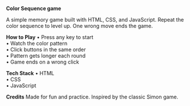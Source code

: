 **Color Sequence game**

A simple memory game built with HTML, CSS, and JavaScript. Repeat the color sequence to level up. One wrong move ends the game.

**How to Play**
  • Press any key to start  
  • Watch the color pattern  
  • Click buttons in the same order  
  • Pattern gets longer each round  
  • Game ends on a wrong click

**Tech Stack**
  • HTML  
  • CSS  
  • JavaScript

**Credits**
  Made for fun and practice. Inspired by the classic Simon game.
